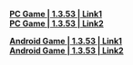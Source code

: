  **[PC Game | 1.3.53 | Link1](https://autopatchcn.bhsr.com/client/beta/20230908110756_xv5uxkk7TcHygRDT/StarRail_1.3.53.zip)**   
**[PC Game | 1.3.53 | Link2](https://bhrpg-prod.oss-accelerate.aliyuncs.com/client/beta/20230908110756_xv5uxkk7TcHygRDT/StarRail_1.3.53.zip)**

**[Android Game | 1.3.53 | Link1](https://autopatchcn.bhsr.com/client/beta/20230908110756_xv5uxkk7TcHygRDT/StarRail_1.3.53.apk)**   
**[Android Game | 1.3.53 | Link2](https://bhrpg-prod.oss-accelerate.aliyuncs.com/client/beta/20230908110756_xv5uxkk7TcHygRDT/StarRail_1.3.53.apk)**